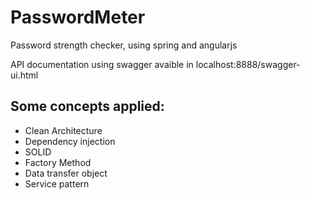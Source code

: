 # PasswordMeter

Password strength checker, using spring and angularjs

API documentation using swagger avaible in localhost:8888/swagger-ui.html

## Some concepts applied:
* Clean Architecture
* Dependency injection
* SOLID
* Factory Method
* Data transfer object
* Service pattern
